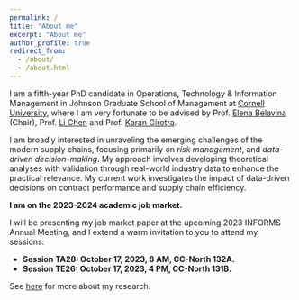 ```yaml
---
permalink: /
title: "About me"
excerpt: "About me"
author_profile: true
redirect_from: 
  - /about/
  - /about.html
---
```


I am a fifth-year PhD candidate in Operations, Technology & Information Management in Johnson Graduate School of Management at [Cornell University](https://www.johnson.cornell.edu/), where I am very fortunate to be advised by Prof. [Elena Belavina](https://sha.cornell.edu/faculty-research/faculty/eb733/) (Chair), Prof. [Li Chen](https://www.johnson.cornell.edu/faculty-research/faculty/lc785/) and Prof. [Karan Girotra](https://www.johnson.cornell.edu/faculty-research/faculty/kg488/).

I am broadly interested in unraveling the emerging challenges of the modern supply chains, focusing primarily on *risk management*, and *data-driven decision-making*. My approach involves developing theoretical analyses with validation through real-world industry data to enhance the practical relevance. My current work investigates the impact of data-driven decisions on contract performance and supply chain efficiency. 

**I am on the 2023-2024 academic job market.** 

I will be presenting my job market paper at the upcoming 2023 INFORMS Annual Meeting, and I extend a warm invitation to you to attend my sessions:
  *	**Session TA28: October 17, 2023, 8 AM, CC-North 132A.**
  *	**Session TE26: October 17, 2023, 4 PM, CC-North 131B.**

See [here](/publications) for more about my research.